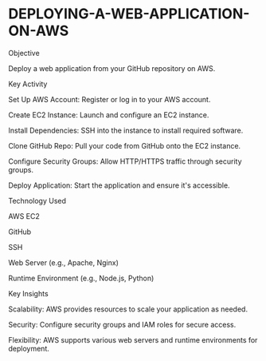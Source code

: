 # DEPLOYING-A-WEB-APPLICATION-ON-AWS


Objective

Deploy a web application from your GitHub repository on AWS.


Key Activity

Set Up AWS Account: Register or log in to your AWS account.

Create EC2 Instance: Launch and configure an EC2 instance.

Install Dependencies: SSH into the instance to install required software.

Clone GitHub Repo: Pull your code from GitHub onto the EC2 instance.

Configure Security Groups: Allow HTTP/HTTPS traffic through security groups.

Deploy Application: Start the application and ensure it's accessible.



Technology Used

AWS EC2

GitHub

SSH

Web Server (e.g., Apache, Nginx)

Runtime Environment (e.g., Node.js, Python)


Key Insights

Scalability: AWS provides resources to scale your application as needed.

Security: Configure security groups and IAM roles for secure access.

Flexibility: AWS supports various web servers and runtime environments for deployment.
